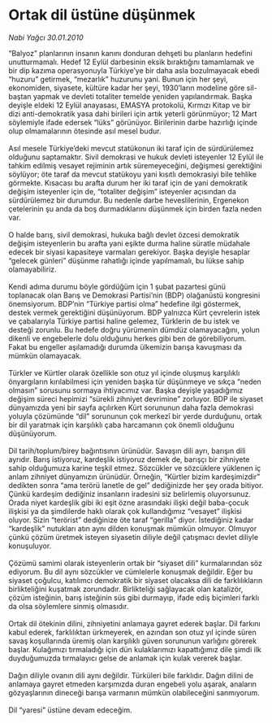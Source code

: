 # Ortak dil üstüne düşünmek

*Nabi Yağcı 30.01.2010*

<div class="taraf_structure_2col_1zq">
<div class="margen_n">



 <p>“Balyoz” planlarının insanın kanını donduran dehşeti bu planların hedefini unutturmamalı. Hedef 12 Eylül darbesinin eksik bıraktığını tamamlamak ve bir dip kazıma operasyonuyla Türkiye’ye bir daha asla bozulmayacak ebedi “huzuru” getirmek, “mezarlık” huzurunu yani. Bunun için her şeyi, ekonomiden, siyasete, kültüre kadar her şeyi, 1930’ların modeline göre sil-baştan yapmak ve devleti totaliter temelde yeniden yapılandırmak. Başka deyişle eldeki 12 Eylül anayasası, EMASYA protokolü, Kırmızı Kitap ve bir dizi anti-demokratik yasa dahi birileri için artık yeterli görünmüyor; 12 Mart söylemiyle ifade edersek “lüks” görünüyor. Birilerinin darbe hazırlığı içinde olup olmamalarının ötesinde asıl mesel budur. <br/><br/>Asıl mesele Türkiye’deki mevcut statükonun iki taraf için de sürdürülemez olduğunu saptamaktır. Sivil demokrasi ve hukuk devleti isteyenler 12 Eylül ile tahkim edilmiş vesayet rejiminin artık süremeyeceğini, değişmesi gerektiğini söylüyor; öte taraf da mevcut statükoyu yani kısıtlı demokrasiyi bile tehlike görmekte. Kısacası bu arafta durum her iki taraf için de yani demokratik değişim isteyenler için de, “totaliter değişim” isteyenler açısından da sürdürülemez bir durumdur. Bu nedenle darbe heveslilerinin, Ergenekon çetelerinin şu anda da boş durmadıklarını düşünmek için birden fazla neden var. <br/><br/>O halde barış, sivil demokrasi, hukuka bağlı devlet özcesi demokratik değişim isteyenlerin bu arafta yani eşikte durma haline süratle müdahale edecek bir siyasi kapasiteye varmaları gerekiyor. Başka deyişle hesaplar “gelecek günleri” düşünme rahatlığı içinde yapılmamalı, bu lükse sahip olamayabiliriz. <br/><br/>Kendi adıma durumu böyle gördüğüm için 1 şubat pazartesi günü toplanacak olan Barış ve Demokrasi Partisi’nin (BDP) olağanüstü kongresini önemsiyorum. BDP’nin “Türkiye partisi olma” hedefine ilgi göstermek, destek vermek gerektiğini düşünüyorum. BDP yalnızca Kürt çevrelerin istek ve çabalarıyla Türkiye partisi haline gelemez, Türklerin de bu istek ve desteği zorunlu. Bu hedefe doğru yürümenin dümdüz olamayacağını, yolun dikenli ve engebelerle dolu olduğunu herkes gibi ben de görebiliyorum. Fakat bu engeller aşılamadığı durumda ülkemizin barışa kavuşması da mümkün olamayacak. <br/><br/>Türkler ve Kürtler olarak özellikle son otuz yıl içinde oluşmuş karşılıklı önyargıların kırılabilmesi için yeniden başka tür düşünmeye ve sıkça “neden olmasın” sorusunu sormaya ihtiyacımız var. Başka deyişle yaşadığımız değişim süreci hepimizi “sürekli zihniyet devrimine” zorluyor. BDP ile siyaset dünyamızda yeni bir sayfa açılırken Kürt sorununun daha fazla demokrasi yoluyla çözümünde “dil” sorununun çok merkezî bir yerde durduğunu, ortak bir dil yaratmak için karşılıklı çaba harcamanın çok önemli olduğunu düşünüyorum. <br/><br/>Dil tarih/toplum/birey bağıntısının ürünüdür. Savaşın dili ayrı, barışın dili ayrıdır. Barış istiyoruz, kardeşlik istiyoruz demek de, barışçı bir zihniyete sahip olduğumuza karine teşkil etmez. Sözcükler ve sözcüklere yüklenen iç anlam zihniyet dünyamızın ürünüdür. Örneğin, “Kürtler bizim kardeşimizdir” dedikten sonra “ama terörü lanetle de gel” dediğinizde her şey orada bitiyor. Çünkü kardeşim dediğiniz insanların iradesini siz belirlemiş oluyorsunuz. Orada niyet kardeşlik gibi iki eşit özne arasındaki ilişki değil baba-çocuk ilişkisi ya da şimdilerde haklı olarak çok kullandığımız “vesayet” ilişkisi oluyor. Sizin “terörist” dediğinize öte taraf “gerilla” diyor. İstediğiniz kadar “kardeşlik” nutukları atın aynı dilden konuşmak mümkün olmuyor. Olmuyor çünkü çözüm üretmek isteyen siyasetin diliyle değil çatışmacı devlet diliyle konuşuluyor. <br/><br/>Çözümü samimi olarak isteyenlerin ortak bir “siyaset dili” kurmalarından söz ediyorum. Bu dil aynı sözcükler ve cümlelerle konuşmak değildir. Eğer bu siyaset çoğulcu, katılımcı demokratik bir siyaset olacaksa dili de farklılıkların birlikteliğini kuşatmak zorundadır. Birlikteliği sağlayacak olan katalizör, çözüm isteğinin, barış isteğinin süs gibi durmayıp, ifade ediş biçimleri farklı da olsa söylemlere sinmiş olmasıdır. <br/><br/>Ortak dil ötekinin dilini, zihniyetini anlamaya gayret ederek başlar. Dil farkını kabul ederek, farklılıktan ürkmeyerek, en azından son otuz yıl içinde süren savaş koşullarında üremiş olan karşılıklı güven sorununun varlığını görerek başlar. Kulağımızı tırmaladığı için dün kulaklarımızı kapattığımız dile şimdi ilk duyduğumuzda tırmalayıcı gelse de anlamak için kulak vererek başlar. <br/><br/>Dağın diliyle ovanın dili aynı değildir. Türküleri bile farklıdır. Dağın dilini de anlamaya gayret etmeden karşımızda duran engebeli yolu aşarak, anaların gözyaşlarının dineceği barışa varmanın mümkün olabileceğini sanmıyorum. <br/><br/>Dil “yaresi” üstüne devam edeceğim.</p>
<br/>
<br/>
<br/>



<br/>


<div id="taraf_not">
</div>

</div>


</div>
